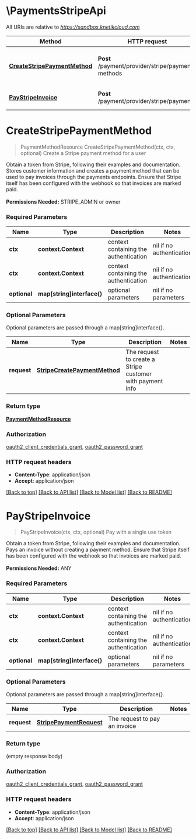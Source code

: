 # \PaymentsStripeApi

All URIs are relative to *https://sandbox.knetikcloud.com*

Method | HTTP request | Description
------------- | ------------- | -------------
[**CreateStripePaymentMethod**](PaymentsStripeApi.md#CreateStripePaymentMethod) | **Post** /payment/provider/stripe/payment-methods | Create a Stripe payment method for a user
[**PayStripeInvoice**](PaymentsStripeApi.md#PayStripeInvoice) | **Post** /payment/provider/stripe/payments | Pay with a single use token


# **CreateStripePaymentMethod**
> PaymentMethodResource CreateStripePaymentMethod(ctx, ctx, optional)
Create a Stripe payment method for a user

Obtain a token from Stripe, following their examples and documentation. Stores customer information and creates a payment method that can be used to pay invoices through the payments endpoints. Ensure that Stripe itself has been configured with the webhook so that invoices are marked paid. <br><br><b>Permissions Needed:</b> STRIPE_ADMIN or owner

### Required Parameters

Name | Type | Description  | Notes
------------- | ------------- | ------------- | -------------
 **ctx** | **context.Context** | context containing the authentication | nil if no authentication
 **ctx** | **context.Context** | context containing the authentication | nil if no authentication
 **optional** | **map[string]interface{}** | optional parameters | nil if no parameters

### Optional Parameters
Optional parameters are passed through a map[string]interface{}.

Name | Type | Description  | Notes
------------- | ------------- | ------------- | -------------
 **request** | [**StripeCreatePaymentMethod**](StripeCreatePaymentMethod.md)| The request to create a Stripe customer with payment info | 

### Return type

[**PaymentMethodResource**](PaymentMethodResource.md)

### Authorization

[oauth2_client_credentials_grant](../README.md#oauth2_client_credentials_grant), [oauth2_password_grant](../README.md#oauth2_password_grant)

### HTTP request headers

 - **Content-Type**: application/json
 - **Accept**: application/json

[[Back to top]](#) [[Back to API list]](../README.md#documentation-for-api-endpoints) [[Back to Model list]](../README.md#documentation-for-models) [[Back to README]](../README.md)

# **PayStripeInvoice**
> PayStripeInvoice(ctx, ctx, optional)
Pay with a single use token

Obtain a token from Stripe, following their examples and documentation. Pays an invoice without creating a payment method. Ensure that Stripe itself has been configured with the webhook so that invoices are marked paid. <br><br><b>Permissions Needed:</b> ANY

### Required Parameters

Name | Type | Description  | Notes
------------- | ------------- | ------------- | -------------
 **ctx** | **context.Context** | context containing the authentication | nil if no authentication
 **ctx** | **context.Context** | context containing the authentication | nil if no authentication
 **optional** | **map[string]interface{}** | optional parameters | nil if no parameters

### Optional Parameters
Optional parameters are passed through a map[string]interface{}.

Name | Type | Description  | Notes
------------- | ------------- | ------------- | -------------
 **request** | [**StripePaymentRequest**](StripePaymentRequest.md)| The request to pay an invoice | 

### Return type

 (empty response body)

### Authorization

[oauth2_client_credentials_grant](../README.md#oauth2_client_credentials_grant), [oauth2_password_grant](../README.md#oauth2_password_grant)

### HTTP request headers

 - **Content-Type**: application/json
 - **Accept**: application/json

[[Back to top]](#) [[Back to API list]](../README.md#documentation-for-api-endpoints) [[Back to Model list]](../README.md#documentation-for-models) [[Back to README]](../README.md)

